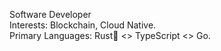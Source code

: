 Software Developer
<br>
Interests: Blockchain, Cloud Native.
<br>
Primary Languages: Rust🦀 <> TypeScript <> Go. 
